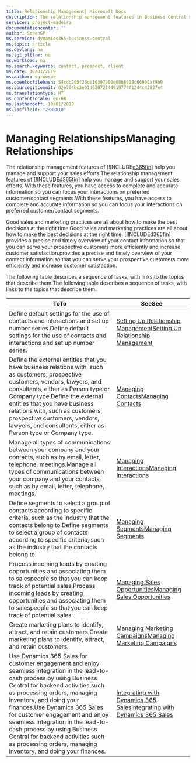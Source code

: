 ```yaml
---
title: Relationship Management| Microsoft Docs
description: The relationship management features in Business Central support your sales efforts and let you access information about contacts and prospects so you can serve customers efficiently.
services: project-madeira
documentationcenter: ''
author: SorenGP
ms.service: dynamics365-business-central
ms.topic: article
ms.devlang: na
ms.tgt_pltfrm: na
ms.workload: na
ms.search.keywords: contact, prospect, client
ms.date: 10/01/2019
ms.author: sgroespe
ms.openlocfilehash: 54cdb205f26de16397890e08b8918c66998af9b9
ms.sourcegitcommit: 02e704bc3e01d62072144919774f1244c42827e4
ms.translationtype: HT
ms.contentlocale: en-GB
ms.lasthandoff: 10/01/2019
ms.locfileid: "2308810"
---
```

# <a name="managing-relationships"></a><span data-ttu-id="df48b-103">Managing Relationships</span><span class="sxs-lookup"><span data-stu-id="df48b-103">Managing Relationships</span></span>
<span data-ttu-id="df48b-104">The relationship management features of [!INCLUDE[d365fin](includes/d365fin_md.md)] help you manage and support your sales efforts.</span><span class="sxs-lookup"><span data-stu-id="df48b-104">The relationship management features of [!INCLUDE[d365fin](includes/d365fin_md.md)] help you manage and support your sales efforts.</span></span> <span data-ttu-id="df48b-105">With these features, you have access to complete and accurate information so you can focus your interactions on preferred customer/contact segments.</span><span class="sxs-lookup"><span data-stu-id="df48b-105">With these features, you have access to complete and accurate information so you can focus your interactions on preferred customer/contact segments.</span></span>

<span data-ttu-id="df48b-106">Good sales and marketing practices are all about how to make the best decisions at the right time.</span><span class="sxs-lookup"><span data-stu-id="df48b-106">Good sales and marketing practices are all about how to make the best decisions at the right time.</span></span> [!INCLUDE[d365fin](includes/d365fin_md.md)] <span data-ttu-id="df48b-107">provides a precise and timely overview of your contact information so that you can serve your prospective customers more efficiently and increase customer satisfaction.</span><span class="sxs-lookup"><span data-stu-id="df48b-107">provides a precise and timely overview of your contact information so that you can serve your prospective customers more efficiently and increase customer satisfaction.</span></span>

<span data-ttu-id="df48b-108">The following table describes a sequence of tasks, with links to the topics that describe them.</span><span class="sxs-lookup"><span data-stu-id="df48b-108">The following table describes a sequence of tasks, with links to the topics that describe them.</span></span>  

| <span data-ttu-id="df48b-109">To</span><span class="sxs-lookup"><span data-stu-id="df48b-109">To</span></span> | <span data-ttu-id="df48b-110">See</span><span class="sxs-lookup"><span data-stu-id="df48b-110">See</span></span> |
| --- | --- |
|<span data-ttu-id="df48b-111">Define default settings for the use of contacts and interactions and set up number series.</span><span class="sxs-lookup"><span data-stu-id="df48b-111">Define default settings for the use of contacts and interactions and set up number series.</span></span>|[<span data-ttu-id="df48b-112">Setting Up Relationship Management</span><span class="sxs-lookup"><span data-stu-id="df48b-112">Setting Up Relationship Management</span></span>](marketing-setup-marketing.md)|
|<span data-ttu-id="df48b-113">Define the external entities that you have business relations with, such as customers, prospective customers, vendors, lawyers, and consultants, either as Person type or Company type.</span><span class="sxs-lookup"><span data-stu-id="df48b-113">Define the external entities that you have business relations with, such as customers, prospective customers, vendors, lawyers, and consultants, either as Person type or Company type.</span></span>|[<span data-ttu-id="df48b-114">Managing Contacts</span><span class="sxs-lookup"><span data-stu-id="df48b-114">Managing Contacts</span></span>](marketing-contacts.md)|
|<span data-ttu-id="df48b-115">Manage all types of communications between your company and your contacts, such as by email, letter, telephone, meetings.</span><span class="sxs-lookup"><span data-stu-id="df48b-115">Manage all types of communications between your company and your contacts, such as by email, letter, telephone, meetings.</span></span>|[<span data-ttu-id="df48b-116">Managing Interactions</span><span class="sxs-lookup"><span data-stu-id="df48b-116">Managing Interactions</span></span>](marketing-interactions.md)|
|<span data-ttu-id="df48b-117">Define segments to select a group of contacts according to specific criteria, such as the industry that the contacts belong to.</span><span class="sxs-lookup"><span data-stu-id="df48b-117">Define segments to select a group of contacts according to specific criteria, such as the industry that the contacts belong to.</span></span>|[<span data-ttu-id="df48b-118">Managing Segments</span><span class="sxs-lookup"><span data-stu-id="df48b-118">Managing Segments</span></span>](marketing-segments.md)|
|<span data-ttu-id="df48b-119">Process incoming leads by creating opportunities and associating them to salespeople so that you can keep track of potential sales.</span><span class="sxs-lookup"><span data-stu-id="df48b-119">Process incoming leads by creating opportunities and associating them to salespeople so that you can keep track of potential sales.</span></span>|[<span data-ttu-id="df48b-120">Managing Sales Opportunities</span><span class="sxs-lookup"><span data-stu-id="df48b-120">Managing Sales Opportunities</span></span>](marketing-manage-sales-opportunities.md)|
|<span data-ttu-id="df48b-121">Create marketing plans to identify, attract, and retain customers.</span><span class="sxs-lookup"><span data-stu-id="df48b-121">Create marketing plans to identify, attract, and retain customers.</span></span>|[<span data-ttu-id="df48b-122">Managing Marketing Campaigns</span><span class="sxs-lookup"><span data-stu-id="df48b-122">Managing Marketing Campaigns</span></span>](marketing-campaigns.md)|
|<span data-ttu-id="df48b-123">Use Dynamics 365 Sales for customer engagement and enjoy seamless integration in the lead-to-cash process by using Business Central for backend activities such as processing orders, managing inventory, and doing your finances.</span><span class="sxs-lookup"><span data-stu-id="df48b-123">Use Dynamics 365 Sales for customer engagement and enjoy seamless integration in the lead-to-cash process by using Business Central for backend activities such as processing orders, managing inventory, and doing your finances.</span></span>|[<span data-ttu-id="df48b-124">Integrating with Dynamics 365 Sales</span><span class="sxs-lookup"><span data-stu-id="df48b-124">Integrating with Dynamics 365 Sales</span></span>](marketing-integrate-dynamicscrm.md)|

